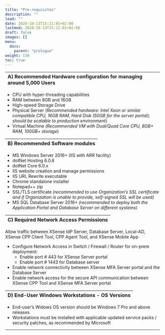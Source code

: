 ```yaml
---
title: "Pre-requisites"
description: ""
lead: ""
date: 2020-10-13T15:21:01+02:00
lastmod: 2020-10-13T15:21:01+02:00
draft: false
images: []
menu:
  docs:
    parent: "prologue"
weight: 130
toc: true
---
```



| **A) Recommended Hardware configuration for managing around 5,000 Users** |
| :---- |
- CPU with hyper-threading capabilities
- RAM between 8GB and 16GB
- High-speed Storage Drive
- Physical Server (*Recommended hardware: Intel Xeon or similar compatible CPU, 16GB RAM, Hard Disk (50GB for the server portal); should be scalable to production environment*)
- Virtual Machine (*Recommended VM with Dual/Quad Core CPU, 8GB+ RAM, 100GB+ storage*)

| **B) Recommended Software modules** |
| :---- |
- MS Windows Server 2016+ (IIS with ARR facility)
- dotNet Hosting 6.0.8
- dotNet Core 6.0.x
- IIS website creation and manage permissions
- IIS URL Rewrite executable
- Chrome standalone installer
- Notepad++ zip
- SSL/TLS certificate *(recommended to use Organization’s SSL certificate and if Organization is unable to provide, self-signed SSL will be used)*
- MS SQL Database Server 2016+ *(recommended to deploy both the Application Portal and Database Server on different systems)* 

| **C) Required Network Access Permissions** |
| :---- |

Allow traffic between XSense IdP Server, Database Server, Local-AD, XSense CPP Client Tool, CPP Agent Tool, and XSense Mobile App 
- Configure Network Access in Switch / Firewall / Router for on-prem deployment:
  - Enable port # 443 for XSense Server portal
  - Enable port # 1443 for Database server
- Enable network connectivity between XSense MFA Server portal and the Database Server
- Enable network access for the secure API communication between XSense CPP Tool and XSense MFA Server portal

| **D) End-User Windows Workstations - OS Versions** |
| :---- |
- End-user’s Widows OS version should be Windows 7 Pro and above releases 
- Workstations must be installed with applicable updated service packs / security patches, as recommended by Microsoft

---
